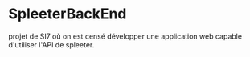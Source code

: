 # SpleeterBackEnd
projet de SI7 où on est censé développer une application web capable d'utiliser l'API de spleeter.
